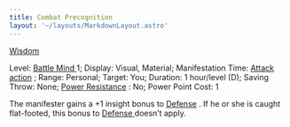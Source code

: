 ```yaml
---
title: Combat Precognition
layout: '~/layouts/MarkdownLayout.astro'
---
```

[ Wisdom ](/modern.d20.srd/basics/ability.scores)

Level: [ Battle Mind ](/modern.d20.srd/classes/advanced/battle.mind) 1;
Display: Visual, Material; Manifestation Time: [ Attack action](/modern.d20.srd/combat/attack.actions) ; Range: Personal; Target: You;
Duration: 1 hour/level (D); Saving Throw: None; [ Power Resistance](/modern.d20.srd/special.abilities/power.resistance) : No; Power Point Cost:
1

The manifester gains a +1 insight bonus to [ Defense](/modern.d20.srd/combat/defense) . If he or she is caught flat-footed, this
bonus to [ Defense ](/modern.d20.srd/combat/defense) doesn’t apply.

